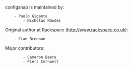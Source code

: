 configsnap is maintained by:
```
	- Paolo Gigante
        - Nicholas Rhodes
```

Original author at Rackspace (http://www.rackspace.co.uk):
```
	- Cian Brennan
```

Major contributors:
```
        - Cameron Beere
        - Piers Cornwell
```

